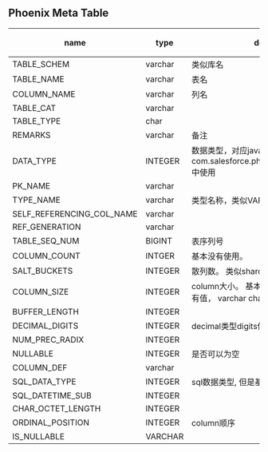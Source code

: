 
Phoenix Meta Table
---


|name |type|descrition | 标记|
|---|---|---|--|
| TABLE_SCHEM | varchar| 类似库名| |
|TABLE_NAME|varchar|表名| |
|COLUMN_NAME|varchar|列名| |
|TABLE_CAT|varchar| | |
|TABLE_TYPE|char| | |
|REMARKS|varchar|备注| |
|DATA_TYPE|INTEGER| 数据类型，对应java.sql.Types， 在com.salesforce.phoenix.schema.PDataType 中使用| |
|PK_NAME|varchar| | Y|
|TYPE_NAME |varchar|类型名称，类似VARCHAR这种|
|SELF_REFERENCING_COL_NAME | varchar| | Y |
|REF_GENERATION|varchar| | Y |
|TABLE_SEQ_NUM| BIGINT| 表序列号| |
|COLUMN_COUNT|INTGER| 基本没有使用。 | |
|SALT_BUCKETS|INTEGER|散列数。 类似shard份数| |
|COLUMN_SIZE|INTEGER| column大小。 基本上只有INTEGER这种才会有值， varchar char等都是null| |
|BUFFER_LENGTH|INTEGER| | Y |
|DECIMAL_DIGITS|INTEGER|decimal类型digits位数| |
|NUM_PREC_RADIX|INTEGER| | Y |
|NULLABLE|INTEGER| 是否可以为空| Y |
|COLUMN_DEF| varchar|  | Y|
|SQL_DATA_TYPE| INTEGER|sql数据类型, 但是基本没有地方使用 | Y |
|SQL_DATETIME_SUB|INTEGER|  | Y |
|CHAR_OCTET_LENGTH|INTEGER| | Y |
|ORDINAL_POSITION|INTEGER|column顺序| |
|IS_NULLABLE|VARCHAR| | Y |





